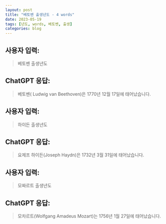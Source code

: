 ```yaml
---
layout: post
title: "베토벤 출생년도 - 4 words"
date: 2023-05-19
tags: [년도, words, 베토벤, 출생]
categories: blog
---
```


## 사용자 입력:
> 베토벤 출생년도

## ChatGPT 응답:
> 베토벤( Ludwig van Beethoven)은 1770년 12월 17일에 태어났습니다.

## 사용자 입력:
> 하이든 출생년도

## ChatGPT 응답:
> 요제프 하이든(Joseph Haydn)은 1732년 3월 31일에 태어났습니다.

## 사용자 입력:
> 모짜르트 출생년도

## ChatGPT 응답:
> 모차르트(Wolfgang Amadeus Mozart)는 1756년 1월 27일에 태어났습니다.

